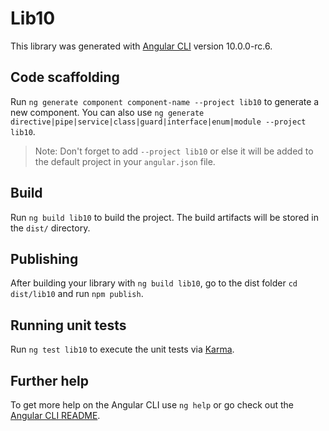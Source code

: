 # Lib10

This library was generated with [Angular CLI](https://github.com/angular/angular-cli) version 10.0.0-rc.6.

## Code scaffolding

Run `ng generate component component-name --project lib10` to generate a new component. You can also use `ng generate directive|pipe|service|class|guard|interface|enum|module --project lib10`.
> Note: Don't forget to add `--project lib10` or else it will be added to the default project in your `angular.json` file. 

## Build

Run `ng build lib10` to build the project. The build artifacts will be stored in the `dist/` directory.

## Publishing

After building your library with `ng build lib10`, go to the dist folder `cd dist/lib10` and run `npm publish`.

## Running unit tests

Run `ng test lib10` to execute the unit tests via [Karma](https://karma-runner.github.io).

## Further help

To get more help on the Angular CLI use `ng help` or go check out the [Angular CLI README](https://github.com/angular/angular-cli/blob/master/README.md).
